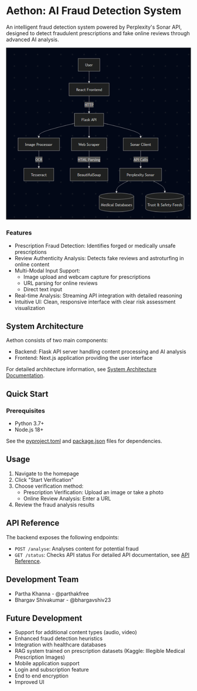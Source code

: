 # Aethon: AI Fraud Detection System
An intelligent fraud detection system powered by Perplexity's Sonar API, designed to detect fraudulent prescriptions and fake online reviews through advanced AI analysis.

![](docs/img/architecture.png)
### Features
- Prescription Fraud Detection: Identifies forged or medically unsafe prescriptions
- Review Authenticity Analysis: Detects fake reviews and astroturfing in online content
- Multi-Modal Input Support:
  - Image upload and webcam capture for prescriptions
  - URL parsing for online reviews
  - Direct text input
- Real-time Analysis: Streaming API integration with detailed reasoning
- Intuitive UI: Clean, responsive interface with clear risk assessment visualization

## System Architecture
Aethon consists of two main components:
- Backend: Flask API server handling content processing and AI analysis
- Frontend: Next.js application providing the user interface

For detailed architecture information, see [System Architecture Documentation](docs/System_Architecture.md).

## Quick Start
### Prerequisites
- Python 3.7+
- Node.js 18+

See the [pyproject.toml](backend/pyproject.toml) and [package.json](frontend/package.json) files for dependencies.

## Usage
1. Navigate to the homepage
2. Click "Start Verification"
3. Choose verification method:
   - Prescription Verification: Upload an image or take a photo
   - Online Review Analysis: Enter a URL
4. Review the fraud analysis results

## API Reference
The backend exposes the following endpoints:

- `POST /analyse`: Analyses content for potential fraud
- `GET /status`: Checks API status
For detailed API documentation, see [API Reference](docs/API_Reference.md).

## Development Team
- Partha Khanna - @parthakfree
- Bhargav Shivakumar - @bhargavshiv23

## Future Development
- Support for additional content types (audio, video)
- Enhanced fraud detection heuristics
- Integration with healthcare databases
- RAG system trained on prescription datasets (Kaggle: Illegible Medical Prescription Images)
- Mobile application support
- Login and subscription feature
- End to end encryption 
- Improved UI
